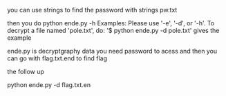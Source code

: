 you can use strings to find the password with strings pw.txt


then you do python ende.py -h 
Examples:
	Please use '-e', '-d', or '-h'.
	To decrypt a file named 'pole.txt', do: '$ python ende.py -d pole.txt'
	gives the example

ende.py is decryptgraphy data
you need password to acess
and then you can go with flag.txt.end to find flag


the follow up

python ende.py -d  flag.txt.en